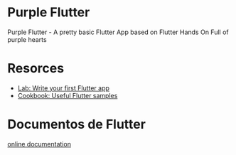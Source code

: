 # Purple Flutter 

Purple Flutter - A pretty basic Flutter App based on Flutter Hands On
Full of purple hearts

# Resorces

- [Lab: Write your first Flutter app](https://flutter.dev/docs/get-started/codelab)
- [Cookbook: Useful Flutter samples](https://flutter.dev/docs/cookbook)

# Documentos de Flutter
[online documentation](https://flutter.dev/docs)